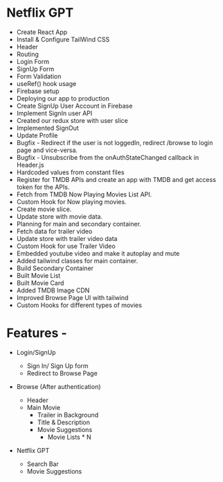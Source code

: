 # Netflix GPT

- Create React App
- Install & Configure TailWind CSS
- Header
- Routing
- Login Form
- SignUp Form
- Form Validation
- useRef() hook usage
- Firebase setup
- Deploying our app to production
- Create SignUp User Account in Firebase
- Implement SignIn user API
- Created our redux store with user slice
- Implemented SignOut
- Update Profile
- Bugfix - Redirect if the user is not loggedIn, redirect /browse to login page and vice-versa.
- Bugfix - Unsubscribe from the onAuthStateChanged callback in Header.js
- Hardcoded values from constant files
- Register for TMDB APIs and create an app with TMDB and get access token for the APIs.
- Fetch from TMDB Now Playing Movies List API.
- Custom Hook for Now playing movies.
- Create movie slice.
- Update store with movie data.
- Planning for main and secondary container.
- Fetch data for trailer video
- Update store with trailer video data
- Custom Hook for use Trailer Video
- Embedded youtube video and make it autoplay and mute
- Added tailwind classes for main container.
- Build Secondary Container
- Built Movie List
- Built Movie Card
- Added TMDB Image CDN
- Improved Browse Page UI with tailwind
- Custom Hooks for different types of movies

# Features -

- Login/SignUp
  - Sign In/ Sign Up form
  - Redirect to Browse Page
- Browse (After authentication)

  - Header
  - Main Movie
    - Trailer in Background
    - Title & Description
    - Movie Suggestions
      - Movie Lists \* N

- Netflix GPT
  - Search Bar
  - Movie Suggestions
